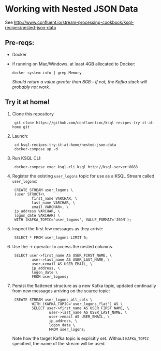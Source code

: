 # Working with Nested JSON Data

See http://www.confluent.io/stream-processing-cookbook/ksql-recipes/nested-json-data

## Pre-reqs: 

* Docker
* If running on Mac/Windows, at least 4GB allocated to Docker: 

      docker system info | grep Memory 

    _Should return a value greater than 8GB - if not, the Kafka stack will probably not work._


## Try it at home!

1. Clone this repository

        git clone https://github.com/confluentinc/ksql-recipes-try-it-at-home.git

2. Launch: 

        cd ksql-recipes-try-it-at-home/nested-json-data
        docker-compose up -d

3. Run KSQL CLI:

        docker-compose exec ksql-cli ksql http://ksql-server:8088

4. Register the existing `user_logons` topic for use as a KSQL Stream called `user_logons`: 

        CREATE STREAM user_logons \
        (user STRUCT<\
                first_name VARCHAR, \
                last_name VARCHAR, \
                email VARCHAR>, \
        ip_address VARCHAR, \
        logon_date VARCHAR) \
        WITH (KAFKA_TOPIC='user_logons', VALUE_FORMAT='JSON');

5. Inspect the first few messages as they arrive: 

        SELECT * FROM user_logons LIMIT 5;

2. Use the -> operator to access the nested columns.

        SELECT user->first_name AS USER_FIRST_NAME, \
                user->last_name AS USER_LAST_NAME, \
                user->email AS USER_EMAIL, \
                ip_address, \
                logon_date \
                FROM user_logons;
        
3. Persist the flattened structure as a new Kafka topic, updated continually from new messages arriving on the source topic:

        CREATE STREAM user_logons_all_cols \
                WITH (KAFKA_TOPIC='user_logons_flat') AS \
                SELECT user->first_name AS USER_FIRST_NAME, \
                        user->last_name AS USER_LAST_NAME, \
                        user->email AS USER_EMAIL, \
                        ip_address, \
                        logon_date \
                        FROM user_logons;

    Note how the target Kafka topic is explicitly set. Without `KAFKA_TOPIC` specified, the name of the stream will be used.